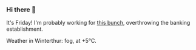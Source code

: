 ### Hi there :wave:

It's Friday! I'm probably working for [this bunch](https://github.com/kohofinancial), overthrowing the banking establishment.

Weather in Winterthur: fog, at +5°C.
